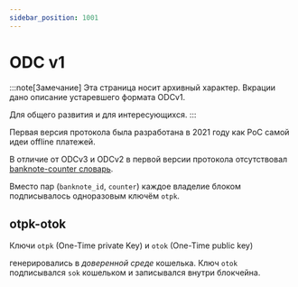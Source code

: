 ```yaml
---
sidebar_position: 1001
---
```

# ODC v1

:::note[Замечание]
Эта страница носит архивный характер.
Вкрации дано описание устаревшего формата ODCv1.

Для общего развития и для интересующихся.
:::

Первая версия протокола была разработана в 2021 году
как PoC самой идеи offline платежей.

В отличие от ODCv3 и ODCv2 в первой версии протокола
отсутствовал
[banknote-counter словарь](architecture/wallet/banknote-counter-dict.md).

Вместо пар (`banknote_id`, `counter`)
каждое владелие блоком 
подписывалось одноразовым ключём `otpk`.

## otpk-otok

Ключи `otpk` (One-Time private Key)
и `otok` (One-Time public key)

генерировались
в *доверенной среде*
кошелька.
Ключ `otok` подписывался `sok` кошельком
и записывался внутри блокчейна.

